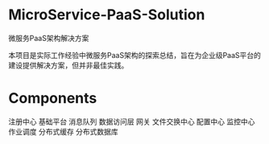 # MicroService-PaaS-Solution
微服务PaaS架构解决方案

本项目是实际工作经验中微服务PaaS架构的探索总结，旨在为企业级PaaS平台的建设提供解决方案，但并非最佳实践。

# Components
注册中心
基础平台
消息队列
数据访问层
网关
文件交换中心
配置中心
监控中心
作业调度
分布式缓存
分布式数据库